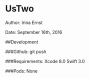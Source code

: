 # UsTwo

Author: Irina Ernst

Date: September 16th, 2016

##Development

###Github: 
git push

###Requirements:
Xcode 8.0
Swift 3.0

###Pods:
None
